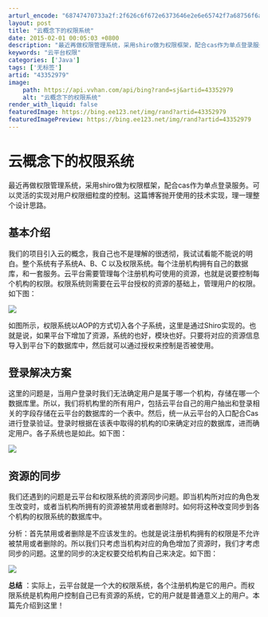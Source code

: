 ```yaml
---
arturl_encode: "68747470733a2f:2f626c6f672e6373646e2e6e65742f7a68756f6a69616a696e:2f61727469636c652f64657461696c732f3433333532393739"
layout: post
title: "云概念下的权限系统"
date: 2015-02-01 00:05:03 +0800
description: "最近再做权限管理系统，采用shiro做为权限框架，配合cas作为单点登录服务。可以灵活的实现对用户权"
keywords: "云平台权限"
categories: ['Java']
tags: ['无标签']
artid: "43352979"
image:
    path: https://api.vvhan.com/api/bing?rand=sj&artid=43352979
    alt: "云概念下的权限系统"
render_with_liquid: false
featuredImage: https://bing.ee123.net/img/rand?artid=43352979
featuredImagePreview: https://bing.ee123.net/img/rand?artid=43352979
---
```


# 云概念下的权限系统

最近再做权限管理系统，采用shiro做为权限框架，配合cas作为单点登录服务。可以灵活的实现对用户权限细粒度的控制。这篇博客抛开使用的技术实现，理一理整个设计思路。

## 基本介绍

我们的项目引入云的概念，我自己也不是理解的很透彻，我试试看能不能说的明白。整个系统有子系统A、B、C 以及权限系统。每个注册机构拥有自己的数据库，和一套服务。云平台需要管理每个注册机构可使用的资源，也就是说要控制每个机构的权限。权限系统则需要在云平台授权的资源的基础上，管理用户的权限。如下图：
  

![](https://img-blog.csdn.net/20150201003704347?watermark/2/text/aHR0cDovL2Jsb2cuY3Nkbi5uZXQvemh1b2ppYWppbg==/font/5a6L5L2T/fontsize/400/fill/I0JBQkFCMA==/dissolve/70/gravity/SouthEast)

  
如图所示，权限系统以AOP的方式切入各个子系统，这里是通过Shiro实现的。也就是说，如果平台下增加了资源，系统的也好，模块也好。只要将对应的资源信息导入到平台下的数据库中，然后就可以通过授权来控制是否被使用。
  

## 登录解决方案

这里的问题是，当用户登录时我们无法确定用户是属于哪一个机构，存储在哪一个数据库里。所以，我们将机构里的所有用户，包括云平台自己的用户抽出和登录相关的字段存储在云平台的数据库的一个表中。然后，统一从云平台的入口配合Cas进行登录验证。登录时根据在该表中取得的机构的ID来确定对应的数据库，进而确定用户。各子系统也是如此。如下图：
  
  

![](https://img-blog.csdn.net/20150201003710384?watermark/2/text/aHR0cDovL2Jsb2cuY3Nkbi5uZXQvemh1b2ppYWppbg==/font/5a6L5L2T/fontsize/400/fill/I0JBQkFCMA==/dissolve/70/gravity/SouthEast)

  
  

## 资源的同步

我们还遇到的问题是云平台和权限系统的资源同步问题。即当机构所对应的角色发生改变时，或者当机构所拥有的资源被禁用或者删除时。如何将这种改变同步到各个机构的权限系统的数据库中。
  
分析：首先禁用或者删除是不应该发生的。也就是说注册机构拥有的权限是不允许被禁用或者删除的。所以我们只考虑当机构对应的角色增加了资源时，我们才考虑同步的问题。这里的同步的决定权要交给机构自己来决定。如下图：
  

![](https://img-blog.csdn.net/20150201003647106?watermark/2/text/aHR0cDovL2Jsb2cuY3Nkbi5uZXQvemh1b2ppYWppbg==/font/5a6L5L2T/fontsize/400/fill/I0JBQkFCMA==/dissolve/70/gravity/SouthEast)

  
  
  
**总结**
：实际上，云平台就是一个大的权限系统，各个注册机构是它的用户。而权限系统是机构用户控制自己已有资源的系统，它的用户就是普通意义上的用户。本篇先介绍到这里！